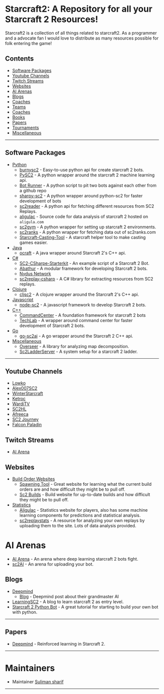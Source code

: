Starcraft2: A Repository for all your Starcraft 2 Resources!
============================================================

Starcraft2 is a collection of all things related to starcraft2. As a programmer and a advocate fan I would love to distribute as many resources possible for folk entering the game!



## Contents

- [Software Packages](#software-packages)
- [Youtube Channels](#youtube-channels)
- [Twitch Streams](#twitch-streams)
- [Websites](#websites)
- [AI Arenas](#ai-battle-arena)
- [Blogs](#blogs)
- [Coaches](#coaches)
- [Teams](#teams)
- [Coaches](#coaches)
- [Books](#books)
- [Papers](#papers)
- [Tournaments](#tournaments)
- [Miscellaneous](#miscellaneous)

<hr>

## Software Packages

- [Python]()
	- [burnysc2](https://github.com/BurnySc2/python-sc2) - Easy-to-use python api for create starcraft 2 bots.
  - [PySC2](https://github.com/deepmind/pysc2) - A python wrapper around the starcraft 2 machine learning api. 
  - [Bot Runner](https://github.com/Dentosal/sc2-bot-match-runner) - A python script to pit two bots against each other from a github repo
  - [sharpy-sc2](https://github.com/DrInfy/sharpy-sc2) - A python wrapper around python-sc2 for faster development of bots
  - [sc2reader](https://github.com/GraylinKim/sc2reader) - A python api for fetching different resources from SC2 Replays. 
  - [aligulac](https://github.com/TheBB/aligulac) - Source code for data analysis of starcraft 2 hosted on `aligula.com`
  - [sc2gym](https://github.com/islamelnabarawy/sc2gym) - A python wrapper for setting up starcraft 2 environments. 
  - [sc2ranks](https://github.com/ksaua/sc2ranks) - A python wrapper for fetching data out of sc2ranks.com
  - [Starcraft-Casting-Tool](https://github.com/teampheenix/StarCraft-Casting-Tool) - A starcraft helper tool to make casting games easier. 
- [Java]()
  - [ocraft](https://github.com/ocraft/ocraft-s2client) - A java wrapper around Starcraft 2's C++ api. 
- [C#]()
  - [SC2-CSharpe-Starterkit](https://github.com/NikEyX/SC2-CSharpe-Starterkit) - An example script of a Starcraft 2 Bot. 
  - [Abathur](http://adequatesource.com/abathur) - A modular framework for developing Starcraft 2 bots. 
  - [Nydus Network](https://github.com/schmidtgit/NydusNetwork)
  - [sc2replay-csharp](https://github.com/ascendedguard/sc2replay-csharp) - A C# library for extracting resources from SC2 replays. 
- [Clojure]()
  - [cljsc2](https://github.com/bbss/cljsc2) - A clojure wrapper around the Starcraft 2's C++ api.
- [Javascript]()
  - [node-sc2](https://github.com/node-sc2/core) - A javascript framework to develop Starcraft 2 bots. 
- [C++]()
  - [CommandCenter](https://github.com/davechurchill/commandcenter) - A foundation framework for starcraft 2 bots
  - [TechLab](https://github.com/IanGallacher/TechLab) - A wrapper around command center for faster development of Starcraft 2 bots. 
- [Go]()
  - [go-sc2ai](https://github.com/chippydip/go-sc2ai) - A go wrapper around the Starcraft 2 C++ api. 
- [Miscellaneous]()
  - [Overseer](https://gitlab.com/OverStarcraft/Overseer) - A library for analyzing map decomposition. 
  - [Sc2LadderServer](https://github.com/Cryptyc/Sc2LadderServer) - A system setup for a starcraft 2 ladder. 

<hr>

## Youtube Channels
- [Lowko](https://lowko.tv/)
- [Alex007SC2](https://www.youtube.com/user/Alex007SC2)
- [WinterStarcraft](https://www.youtube.com/user/WinterStarcraft)
- [Ketroc](https://www.youtube.com/user/Ketroc21)
- [WardiTV](https://www.youtube.com/user/SC2Improve)
- [SC2HL](https://www.youtube.com/user/DTDstarcraft)
- [Afreeca](https://www.youtube.com/channel/UCK5eBtuoj_HkdXKHNmBLAXg)
- [SC2 Journey](https://www.youtube.com/channel/UCLEzEOxoFuATx6dxTfuJYlQ)
- [Falcon Paladin](https://www.youtube.com/channel/UCB73iJpB6hhq99IOM4aqX_Q)

## Twitch Streams

- [AI Arena](https://www.twitch.tv/aiarenastream) 

## Websites

- [Build Order Websites]()
  - [Spawning Tool](https://lotv.spawningtool.com/build/) - Great website for learning what the current build orders are and how difficult they might be to pull off.
  - [Sc2 Builds](http://www.sc2builds.com/) - Build website for up-to-date builds and how difficult they might be to pull off. 
- [Statistics]()
  - [Aligulac](http://aligulac.com/) - Statistics website for players, also has some machine learning components for predictions and statistical analysis. 
  - [sc2replaystats](http://sc2replaystats.com/) - A resource for analyzing your own replays by uploading them to the site. Lots of data analysis provided. 
  
# AI Arenas

- [AI Arena](https://ai-arena.net/) - An arena where deep learning starcraft 2 bots fight. 
- [sc2AI](https://sc2ai.net/) - An arena for uploading your bot. 

## Blogs

- [Deepmind]()
    - [Blog](https://deepmind.com/blog/announcements/deepmind-and-blizzard-open-starcraft-ii-ai-research-environment) - Deepmind post about their grandmaster AI
- [LearningSC2](https://learningsc2.com/) - A blog to learn starcraft 2 as entry level.
- [Starcraft 2 Python Bot](https://pythonprogramming.net/starcraft-ii-ai-python-sc2-tutorial/) - A great tutorial for starting to build your own bot with python. 

<hr>

## Papers

- [Deepmind](https://arxiv.org/abs/1708.04782) - Reinforced learning in Starcraft 2. 

<hr>

Maintainers
===========

- Maintainer [Suliman sharif](http://sulstice.github.io/)

* * * * *

